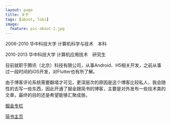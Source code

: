 ```yaml
---
layout: page
title: 关于
tags: [about, loki]
image:
  feature: pic-about-1.jpg
---
```


2006-2010 华中科技大学 计算机科学与技术　本科

2010-2013 华中科技大学 计算机应用技术　研究生

目前就职于腾讯（北京）科技有限公司，从事Android、H5相关开发，之前从事过一段时间的iOS开发，对Flutter也有所了解。

由于博客评论系统需要翻墙才可见，更深层次的原因是这个博客比较私人，我会随性的去写一些东西，因此开通了掘金跟简书的博客，主要是对外发布一些技术类的文章，最终的目的还是希望能够汇聚成册。

[掘金专栏](https://juejin.im/user/5ad0162df265da2397074520/posts)

[简书主页](https://www.jianshu.com/u/312aad1f1c8b)